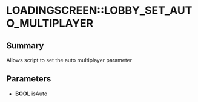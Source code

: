 # LOADINGSCREEN::LOBBY_SET_AUTO_MULTIPLAYER

## Summary
Allows script to set the auto multiplayer parameter

## Parameters
* **BOOL** isAuto